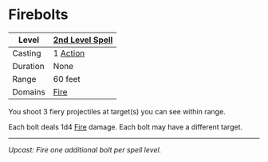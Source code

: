 # Firebolts

| Level    | [2nd Level Spell](2nd%20Level%20Spells.md)                                           |
| -------- | --------------------------------------------------- |
| Casting  | 1 [Action](../../../../Game%20Procedures/Core%20Procedures/Action.md) |
| Duration | None                                                |
| Range    | 60 feet                                             |
| Domains  | [Fire](../../Spell%20Domains/Fire.md)            |

You shoot 3 fiery projectiles at target(s) you can see within range.

Each bolt deals 1d4 [Fire](../../../../Game%20Procedures/Combat/Damage%20Types/Fire.md) damage. Each bolt may have a different target.

---
*Upcast: Fire one additional bolt per spell level.*
